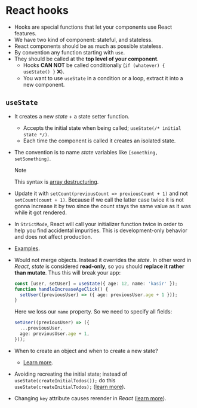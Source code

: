 # React hooks

- Hooks are special functions that let your components use React features.
- We have two kind of component: stateful, and stateless.
- React components should be as much as possible stateless.
- By convention any function starting with `use`.
- They should be called at the **top level of your component**.
  - Hooks **CAN NOT** be called conditionally (`if (whatever) { useState() }` :x:).
  - You want to use `useState` in a condition or a loop, extract it into a new component.

## `useState`

- It creates a new _state_ + a state setter function.
  - Accepts the initial state when being called; `useState(/* initial state */)`.
  - Each time the component is called it creates an isolated state.
- The convention is to name _state_ variables like `[something, setSomething]`.

  > [!NOTE]
  >
  > This syntax is [array destructuring](https://developer.mozilla.org/en-US/docs/Web/JavaScript/Reference/Operators/Destructuring_assignment).

- Update it with `setCount(previousCount => previousCount + 1)` and not `setCount(count + 1)`. Because if we call the latter case twice it is not gonna increase it by two since the count stays the same value as it was while it got rendered.
- In `StrictMode`, React will call your initializer function twice in order to help you find accidental impurities. This is development-only behavior and does not affect production.
- [Examples](https://react.dev/reference/react/useState#examples-basic).
- Would not merge objects. Instead it overrides the _state_. In other word in _React_, _state_ is considered **read-only**, so you should **replace it rather than mutate**. Thus this will break your app:

  ```ts
  const [user, setUser] = useState({ age: 12, name: 'kasir' });
  function handleIncreaseAgeClick() {
    setUser((previousUser) => ({ age: previousUser.age + 1 }));
  }
  ```

  Here we loss our `name` property. So we need to specify all fields:

  ```ts
  setUser((previousUser) => ({
    ...previousUser,
    age: previousUser.age + 1,
  }));
  ```

- When to create an object and when to create a new state?
  - [Learn more](https://react.dev/learn/managing-state).
- Avoiding recreating the initial state; instead of `useState(createInitialTodos());` do this `useState(createInitialTodos);` ([learn more](https://react.dev/reference/react/useState#avoiding-recreating-the-initial-state)).
- Changing `key` attribute causes rerender in _React_ ([learn more](https://react.dev/reference/react/useState#resetting-state-with-a-key)).
